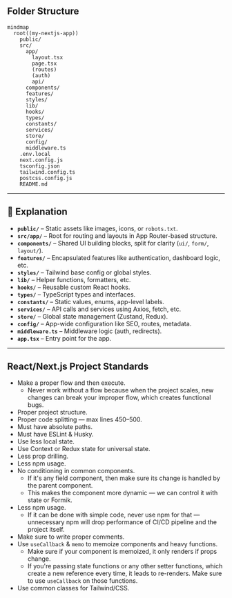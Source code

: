 ## Folder Structure


```mermaid
mindmap
  root((my-nextjs-app))
    public/
    src/
      app/
        layout.tsx
        page.tsx
        (routes)
        (auth)
        api/
      components/
      features/
      styles/
      lib/
      hooks/
      types/
      constants/
      services/
      store/
      config/
      middleware.ts
    .env.local
    next.config.js
    tsconfig.json
    tailwind.config.ts
    postcss.config.js
    README.md
```
---
## 🧭 Explanation

- **`public/`** – Static assets like images, icons, or `robots.txt`.
- **`src/app/`** – Root for routing and layouts in App Router-based structure.
- **`components/`** – Shared UI building blocks, split for clarity (`ui/`, `form/`, `layout/`).
- **`features/`** – Encapsulated features like authentication, dashboard logic, etc.
- **`styles/`** – Tailwind base config or global styles.
- **`lib/`** – Helper functions, formatters, etc.
- **`hooks/`** – Reusable custom React hooks.
- **`types/`** – TypeScript types and interfaces.
- **`constants/`** – Static values, enums, app-level labels.
- **`services/`** – API calls and services using Axios, fetch, etc.
- **`store/`** – Global state management (Zustand, Redux).
- **`config/`** – App-wide configuration like SEO, routes, metadata.
- **`middleware.ts`** – Middleware logic (auth, redirects).
- **`app.tsx`** – Entry point for the app.

---
## React/Next.js Project Standards

- Make a proper flow and then execute.
  - Never work without a flow because when the project scales, new changes can break your improper flow, which creates functional bugs.
- Proper project structure.
- Proper code splitting — max lines 450–500.
- Must have absolute paths.
- Must have ESLint & Husky.
- Use less local state.
- Use Context or Redux state for universal state.
- Less prop drilling.
- Less npm usage.
- No conditioning in common components.
  - If it's any field component, then make sure its change is handled by the parent component.
  - This makes the component more dynamic — we can control it with state or Formik.
- Less npm usage.
  - If it can be done with simple code, never use npm for that — unnecessary npm will drop performance of CI/CD pipeline and the project itself.
- Make sure to write proper comments.
- Use `useCallback` & `memo` to memoize components and heavy functions.
  - Make sure if your component is memoized, it only renders if props change.
  - If you're passing state functions or any other setter functions, which create a new reference every time, it leads to re-renders. Make sure to use `useCallback` on those functions.
- Use common classes for Tailwind/CSS.


